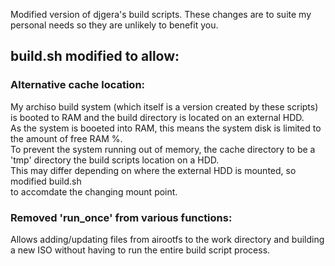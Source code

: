 Modified version of djgera's build scripts.
These changes are to suite my personal needs so they are unlikely to benefit you.

## build.sh modified to allow:

### Alternative cache location:  
My archiso build system (which itself is a version created by these scripts) is booted to RAM and the build directory is located on an external HDD.  
As the system is booeted into RAM, this means the system disk is limited to the amount of free RAM %.   
To prevent the system running out of memory, the cache directory to be a 'tmp' directory the build scripts location on a HDD.  
This may differ depending on where the external HDD is mounted, so modified build.sh  
to accomdate the changing mount point.  
  
### Removed 'run_once' from various functions:  
Allows adding/updating files from airootfs to the work directory and building a
new ISO without having to run the entire build script process.
